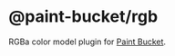 # @paint-bucket/rgb

RGBa color model plugin for [Paint Bucket](https://github.com/smikhalevski/paint-bucket/).
